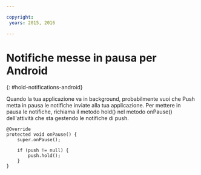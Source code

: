 ```yaml
---

copyright:
 years: 2015, 2016

---
```


# Notifiche messe in pausa per Android
{: #hold-notifications-android}

Quando la tua applicazione va in background, probabilmente vuoi che Push metta in pausa le notifiche inviate alla
                            tua applicazione. Per mettere in pausa le notifiche, richiama il metodo hold() nel metodo onPause() dell'attività che sta gestendo le notifiche di push.

```
@Override
protected void onPause() {
    super.onPause();

    if (push != null) {
        push.hold();
    }
} 
```
